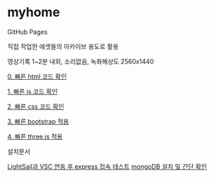 # myhome
GitHub Pages

직접 작업한 에셋들의 아카이브 용도로 활용

영상기록 1~2분 내외, 소리없음, 녹화해상도 2560x1440

[0. 빠른 html 코드 확인](https://hellogoseknock.github.io/home/video/quick01.mp4)

[1. 빠른 js 코드 확인](https://hellogoseknock.github.io/home/video/quick02.mp4)

[2. 빠른 css 코드 확인](https://hellogoseknock.github.io/home/video/quick03.mp4)

[3. 빠른 bootstrap 적용](https://hellogoseknock.github.io/home/video/quick04.mp4)

[4. 빠른 three.js 적용](https://hellogoseknock.github.io/home/video/quick05.mp4)


설치문서

<a href="https://hellogoseknock.github.io/home/doc/manual01.html">LightSail과 VSC 연동 후 express 접속 테스트</a>
<a href="https://hellogoseknock.github.io/home/doc/manual02.html">mongoDB 설치 및 간단 확인</a>


